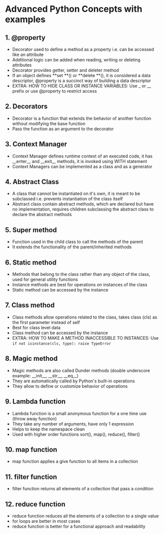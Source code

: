 # Advanced Python Concepts with examples

## 1. @property

- Decorator used to define a method as a property i.e. can be accessed like an attribute
- Additional logic can be added when reading, writing or deleting attributes
- Decorator provides getter, setter and deleter method
- If an object defines **set **() or **delete **(), it is considered a data descriptor, @property is a succinct way of building a data descriptor
- EXTRA: HOW TO HIDE CLASS OR INSTANCE VARIABLES: Use \_ or \_\_ prefix or use @property to restrict access

## 2. Decorators

- Decorator is a function that extends the behavior of another function without modifying the base function
- Pass the function as an argument to the decorator

## 3. Context Manager

- Context Manager defines runtime context of an executed code, it has \_\_enter\_\_ and \_\_exit\_\_ methods, it is invoked using WITH statement
- Context Managers can be implemented as a class and as a generator

## 4. Abstract Class

- A class that cannot be instantiated on it's own, it is meant to be subclassed i.e. prevents instantiation of the class itself
- Abstract class contain abstract methods, which are declared but have no implementation, requires children subclassing the abstract class to declare the abstract methods

## 5. Super method

- Function used in the child class to call the methods of the parent
- It extends the functionality of the parent/inherited methods

## 6. Static method

- Methods that belong to the class rather than any object of the class, used for general utility functions
- Instance methods are best for operations on instances of the class
- Static method can be accessed by the instance

## 7. Class method

- Class methods allow operations related to the class, takes class (cls) as the first parameter instead of self
- Best for class level data
- Class method can be accessed by the instance
- EXTRA: HOW TO MAKE A METHOD INACCESSIBLE TO INSTANCES: Use `if not isinstance(cls, type): raise TypeError`

## 8. Magic method

- Magic methods are also called Dunder methods (double underscore example: \_\_init\_\_, \_\_str\_\_, \_\_eq\_\_)
- They are automatically called by Python's built-in operations
- They allow to define or customize behavior of operations

## 9. Lambda function

- Lambda function is a small anonymous function for a one time use (throw away function)
- They take any number of arguments, have only 1 expression
- Helps to keep the namespace clean
- Used with higher order functions sort(), map(), reduce(), filter()

## 10. map function

- map function applies a give function to all items in a collection

## 11. filter function

- filter function returns all elements of a collection that pass a condition

## 12. reduce function

- reduce function reduces all the elements of a collection to a single value
- for loops are better in most cases
- reduce function is better for a functional approach and readability
